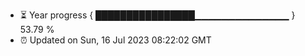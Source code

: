 - ⏳ Year progress { ████████████████▁▁▁▁▁▁▁▁▁▁▁▁▁▁ } 53.79 %
- ⏰ Updated on Sun, 16 Jul 2023 08:22:02 GMT

